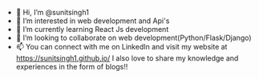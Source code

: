 - 👋 Hi, I’m @sunitsingh1
- 👀 I’m interested in web development and Api's 
- 🌱 I’m currently learning React Js development
- 💞️ I’m looking to collaborate on web development(Python/Flask/Django)
- 📫 You can connect with me on LinkedIn and visit my website at https://sunitsingh1.github.io/
     I also love to share my knowledge and experiences in the form of blogs!!


<!---
sunitsingh1/sunitsingh1 is a ✨ special ✨ repository because its `README.md` (this file) appears on your GitHub profile.
You can click the Preview link to take a look at your changes.
--->
